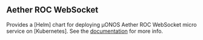 <!--
SPDX-FileCopyrightText: 2021 Open Networking Foundation

SPDX-License-Identifier: Apache-2.0
-->

## Aether ROC WebSocket

Provides a [Helm] chart for deploying µONOS Aether ROC WebSocket micro service on [Kubernetes].
See the [documentation](https://docs.aetherproject.org/master/developer/roc.html) for more info.
